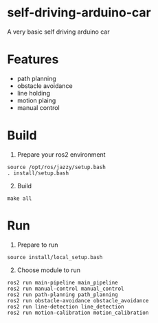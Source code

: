 # self-driving-arduino-car

A very basic self driving arduino car

# Features
- path planning
- obstacle avoidance
- line holding
- motion plaing
- manual control

# Build
1. Prepare your ros2 environment
```
source /opt/ros/jazzy/setup.bash
. install/setup.bash
```

2. Build
```
make all
```

# Run
1. Prepare to run
```
source install/local_setup.bash
```

2. Choose module to run
```
ros2 run main-pipeline main_pipeline
ros2 run manual-control manual_control
ros2 run path-planning path_planning
ros2 run obstacle-avoidance obstacle_avoidance
ros2 run line-detection line_detection
ros2 run motion-calibration motion_calibration
```
